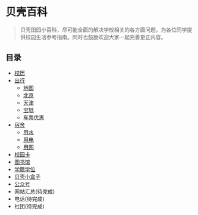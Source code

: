 # 贝壳百科

> 贝壳田园小百科，尽可能全面的解决学校相关的各方面问题，为各位同学提供校园生活参考指南。同时也鼓励欢迎大家一起完善更正内容。

## 目录

* [校历](calendar.md)
* [出行](traffic/index.md)
  * [地图](traffic/map.md)
  * [北京](traffic/beijing.md)
  * [天津](traffic/tianjin.md)
  * [宝坻](traffic/baodi.md)
  * [车票优惠](traffic/train.md)
* [宿舍](dormitory/index.md)
  * [用水](dormitory/water.md)
  * [用电](dormitory/electricity.md)
  * [用网](dormitory/internet.md)
* [校园卡](card.md)
* [图书馆](library.md)
* [学籍学位](academic.md)
* [贝壳小盒子](shellbox.md)
* [公众号](officalAccount.md)
* 网站汇总(待完成)
* 电话(待完成)
* 社团(待完成)

